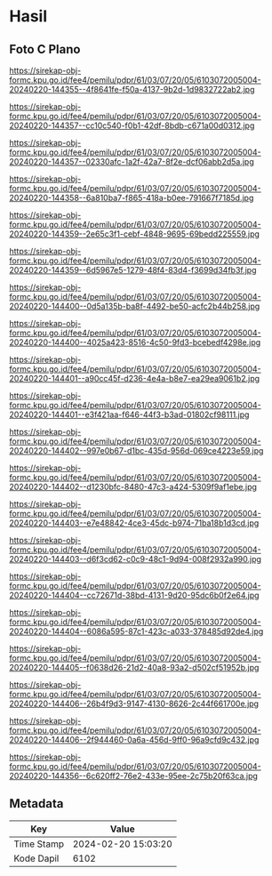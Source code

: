 # Hasil

## Foto C Plano

https://sirekap-obj-formc.kpu.go.id/fee4/pemilu/pdpr/61/03/07/20/05/6103072005004-20240220-144355--4f8641fe-f50a-4137-9b2d-1d9832722ab2.jpg

https://sirekap-obj-formc.kpu.go.id/fee4/pemilu/pdpr/61/03/07/20/05/6103072005004-20240220-144357--cc10c540-f0b1-42df-8bdb-c671a00d0312.jpg

https://sirekap-obj-formc.kpu.go.id/fee4/pemilu/pdpr/61/03/07/20/05/6103072005004-20240220-144357--02330afc-1a2f-42a7-8f2e-dcf06abb2d5a.jpg

https://sirekap-obj-formc.kpu.go.id/fee4/pemilu/pdpr/61/03/07/20/05/6103072005004-20240220-144358--6a810ba7-f865-418a-b0ee-791667f7185d.jpg

https://sirekap-obj-formc.kpu.go.id/fee4/pemilu/pdpr/61/03/07/20/05/6103072005004-20240220-144359--2e65c3f1-cebf-4848-9695-69bedd225559.jpg

https://sirekap-obj-formc.kpu.go.id/fee4/pemilu/pdpr/61/03/07/20/05/6103072005004-20240220-144359--6d5967e5-1279-48f4-83d4-f3699d34fb3f.jpg

https://sirekap-obj-formc.kpu.go.id/fee4/pemilu/pdpr/61/03/07/20/05/6103072005004-20240220-144400--0d5a135b-ba8f-4492-be50-acfc2b44b258.jpg

https://sirekap-obj-formc.kpu.go.id/fee4/pemilu/pdpr/61/03/07/20/05/6103072005004-20240220-144400--4025a423-8516-4c50-9fd3-bcebedf4298e.jpg

https://sirekap-obj-formc.kpu.go.id/fee4/pemilu/pdpr/61/03/07/20/05/6103072005004-20240220-144401--a90cc45f-d236-4e4a-b8e7-ea29ea9061b2.jpg

https://sirekap-obj-formc.kpu.go.id/fee4/pemilu/pdpr/61/03/07/20/05/6103072005004-20240220-144401--e3f421aa-f646-44f3-b3ad-01802cf98111.jpg

https://sirekap-obj-formc.kpu.go.id/fee4/pemilu/pdpr/61/03/07/20/05/6103072005004-20240220-144402--997e0b67-d1bc-435d-956d-069ce4223e59.jpg

https://sirekap-obj-formc.kpu.go.id/fee4/pemilu/pdpr/61/03/07/20/05/6103072005004-20240220-144402--d1230bfc-8480-47c3-a424-5309f9af1ebe.jpg

https://sirekap-obj-formc.kpu.go.id/fee4/pemilu/pdpr/61/03/07/20/05/6103072005004-20240220-144403--e7e48842-4ce3-45dc-b974-71ba18b1d3cd.jpg

https://sirekap-obj-formc.kpu.go.id/fee4/pemilu/pdpr/61/03/07/20/05/6103072005004-20240220-144403--d6f3cd62-c0c9-48c1-9d94-008f2932a990.jpg

https://sirekap-obj-formc.kpu.go.id/fee4/pemilu/pdpr/61/03/07/20/05/6103072005004-20240220-144404--cc72671d-38bd-4131-9d20-95dc6b0f2e64.jpg

https://sirekap-obj-formc.kpu.go.id/fee4/pemilu/pdpr/61/03/07/20/05/6103072005004-20240220-144404--6086a595-87c1-423c-a033-378485d92de4.jpg

https://sirekap-obj-formc.kpu.go.id/fee4/pemilu/pdpr/61/03/07/20/05/6103072005004-20240220-144405--f0638d26-21d2-40a8-93a2-d502cf51952b.jpg

https://sirekap-obj-formc.kpu.go.id/fee4/pemilu/pdpr/61/03/07/20/05/6103072005004-20240220-144406--26b4f9d3-9147-4130-8626-2c44f661700e.jpg

https://sirekap-obj-formc.kpu.go.id/fee4/pemilu/pdpr/61/03/07/20/05/6103072005004-20240220-144406--2f944460-0a6a-456d-9ff0-96a9cfd9c432.jpg

https://sirekap-obj-formc.kpu.go.id/fee4/pemilu/pdpr/61/03/07/20/05/6103072005004-20240220-144356--6c620ff2-76e2-433e-95ee-2c75b20f63ca.jpg


## Metadata

| Key        | Value               |
| ---------- | ------------------- |
| Time Stamp | 2024-02-20 15:03:20 |
| Kode Dapil | 6102                |



